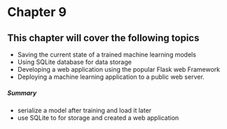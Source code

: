 # Chapter 9
## This chapter will cover the following topics

* Saving the current state of a trained machine learning models
* Using SQLite database for data storage
* Developing a web application using the popular Flask web Framework
* Deploying a machine learning application to a public web server.

##### Summary
* serialize a model after training and load it later
* use SQLite to for storage and created a web application
